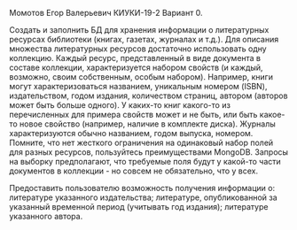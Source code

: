 
Момотов Егор Валерьевич КИУКИ-19-2 Вариант 0.

Создать и заполнить БД для хранения информации о литературных ресурсах библиотеки (книгах, газетах, журналах и т.д.).
Для описания множества литературных ресурсов достаточно использовать одну коллекцию. 
Каждый ресурс, представленный в виде документа в составе коллекции, характеризуется набором свойств (и каждый, возможно, своим собственным, особым набором). 
Например, книги могут характеризоваться названием, уникальным номером (ISBN), издательством, годом издания, количеством страниц, автором 
(авторов может быть больше одного).
У каких-то книг какого-то из перечисленных для примера свойств может и не быть, или быть какое-то новое свойство (например, наличие в комплекте диска).
Журналы характеризуются обычно названием, годом выпуска, номером.
Помните, что нет жесткого ограничения на одинаковый набор полей для разных ресурсов, пользуйтесь преимуществами MongoDB. 
Запросы на выборку предполагают, что требуемые поля будут у какой-то части документов в коллекции - но совсем не обязательно, что у всех.

Предоставить пользователю возможность получения информации о:
  литературе указанного издательства;
  литературе, опубликованной за указанный временной период (учитывать год издания);
  литературе указанного автора.
